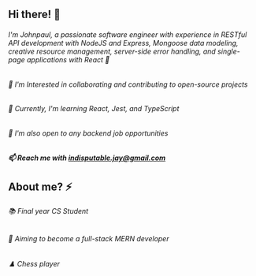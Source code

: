 ## Hi there! 👋

###### I'm Johnpaul, a passionate software engineer with experience in RESTful API development with NodeJS and Express, Mongoose data modeling, creative resource management, server-side error handling, and single-page applications with React 🤖

###### 👀 I'm Interested in collaborating and contributing to open-source projects 
###### 🌱 Currently, I'm learning React, Jest, and TypeScript
###### 💞️ I'm also open to any backend job opportunities

##### 📫 Reach me with indisputable.jay@gmail.com


## About me? ⚡
###### 📚 Final year CS Student
###### 🎯 Aiming to become a full-stack MERN developer
###### ♟️ Chess player



<!---
debugger0x/debugger0x is a ✨ special ✨ repository because its `README.md` (this file) appears on your GitHub profile.
You can click the Preview link to take a look at your changes.
--->
